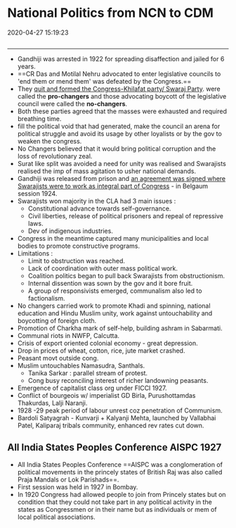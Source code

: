 # National Politics from NCN to CDM

2020-04-27 15:19:23

```toc
```

---

- Gandhiji was arrested in 1922 for spreading disaffection and jailed for 6 years.
- ==CR Das and Motilal Nehru advocated to enter legislative councils to 'end them or mend them' was defeated by the Congress.==
- They <u>quit and formed the Congress-Khilafat party/ Swaraj Party</u>. were called the **pro-changers** and those advocating boycott of the legislative council were called the **no-changers**.
- Both these parties agreed that the masses were exhausted and required breathing time.
- fill the political void that had generated, make the council an arena for political struggle and avoid its usage by other loyalists or by the gov to weaken the congress.
- No Changers believed that it would bring political corruption and the loss of revolutionary zeal.
- Surat like split was avoided a need for unity was realised and Swarajists realised the imp of mass agitation to usher national demands.
- Gandhiji was released from prison and <u>an agreement was signed where Swarajists were to work as integral part of Congress</u> - in Belgaum session 1924.
- Swarajists won majority in the CLA had 3 main issues :
    - Constitutional advance towards self-governance.
    - Civil liberties, release of political prisoners and repeal of repressive laws.
    - Dev of indigenous industries.
- Congress in the meantime captured many municipalities and local bodies to promote constructive programs.
- Limitations :
    - Limit to obstruction was reached.
    - Lack of coordination with outer mass political work.
    - Coalition politics began to pull back Swarajists from obstructionism.
    - Internal dissention was sown by the gov and it bore fruit.
    - A group of responsivists emerged, communalism also led to factionalism.
- No changers carried work to promote Khadi and spinning, national education and Hindu Muslim unity, work against untouchability and boycotting of foreign cloth.
- Promotion of Charkha mark of self-help, building ashram in Sabarmati.
- Communal riots in NWFP, Calcutta.
- Crisis of export oriented colonial economy - great depression.
- Drop in prices of wheat, cotton, rice, jute market crashed.
- Peasant movt outside cong.
- Muslim untouchables Namasudra, Santhals.
    - Tanika Sarkar : parallel stream of protest.
    - Cong busy reconciling interest of richer landowning peasants.
- Emergence of capitalist class org under FICCI 1927.
- Conflict of bourgeois w/ imperialist GD Birla, Purushottamdas Thakurdas, Lalji Naranji.
- 1928 -29 peak period of labour unrest coz penetration of Communism.
- Bardoli Satyagrah - Kunvarji + Kalyanji Mehta, launched by Vallabhai Patel, Kaliparaj tribals community, enhanced rev rates cut down.

## All India States Peoples Conference AISPC 1927

- All India States Peoples Conference ==AISPC was a conglomeration of political movements in the princely states of British Raj was also called Praja Mandals or Lok Parishads==.
- First session was held in 1927 in Bombay.
- In 1920 Congress had allowed people to join from Princely states but on condition that they could not take part in any political activity in the states as Congressmen or in their name but as individuals or mem of local political associations.
